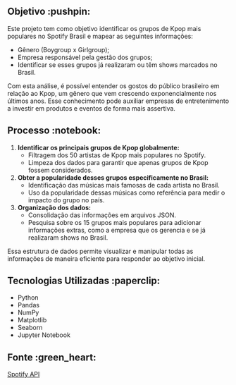 

<h2>Objetivo :pushpin:</h2>
<p>Este projeto tem como objetivo identificar os grupos de Kpop mais populares no Spotify Brasil e mapear as seguintes informações:</p>
<ul>
    <li>Gênero (Boygroup x Girlgroup);</li>
    <li>Empresa responsável pela gestão dos grupos;</li>
    <li>Identificar se esses grupos já realizaram ou têm shows marcados no Brasil.</li>
</ul>
<p>Com esta análise, é possível entender os gostos do público brasileiro em relação ao Kpop, um gênero que vem crescendo exponencialmente nos últimos anos. Esse conhecimento pode auxiliar empresas de entretenimento a investir em produtos e eventos de forma mais assertiva.</p>

<h2>Processo :notebook:</h2>
<ol>
    <li><strong>Identificar os principais grupos de Kpop globalmente:</strong>
        <ul>
            <li>Filtragem dos 50 artistas de Kpop mais populares no Spotify.</li>
            <li>Limpeza dos dados para garantir que apenas grupos de Kpop fossem considerados.</li>
        </ul>
    </li>
    <li><strong>Obter a popularidade desses grupos especificamente no Brasil:</strong>
        <ul>
            <li>Identificação das músicas mais famosas de cada artista no Brasil.</li>
            <li>Uso da popularidade dessas músicas como referência para medir o impacto do grupo no país.</li>
        </ul>
    </li>
    <li><strong>Organização dos dados:</strong>
        <ul>
            <li>Consolidação das informações em arquivos JSON.</li>
            <li>Pesquisa sobre os 15 grupos mais populares para adicionar informações extras, como a empresa que os gerencia e se já realizaram shows no Brasil.</li>
        </ul>
    </li>
</ol>
<p>Essa estrutura de dados permite visualizar e manipular todas as informações de maneira eficiente para responder ao objetivo inicial.</p>

<h2>Tecnologias Utilizadas :paperclip: </h2>
<ul>
    <li>Python</li>
    <li>Pandas</li>
    <li>NumPy</li>
    <li>Matplotlib</li>
    <li>Seaborn</li>
    <li>Jupyter Notebook</li>
</ul>

<h2>Fonte :green_heart: </h2>
<p><a href="https://developer.spotify.com/documentation/web-api/" target="_blank">Spotify API</a></p>
